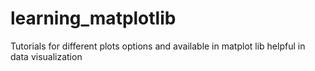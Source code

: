 # learning_matplotlib

Tutorials for different plots options and available in matplot lib 
helpful in data visualization
